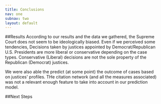 ```yaml
---
title: Conclusions
nav: one
subnav: two
layout: default
---
```


##Results
According to our results and the data we gathered, the Supreme Court does not seem to be ideologically biased. Even if we perceived some tendencies, Decisions taken by justices appointed by Democrat/Republican
U.S. Presidents are more liberal or conservative depending on the case types. Conservative (Liberal) decisions are not the sole property of the Republican (Democrat) justices.

We were also able the predict (at some point) the outcome of cases based on justices' profiles. THe citation network (and all the measures associated) was not a relevant enough feature to take into account in our
prediction model.

##Next Steps